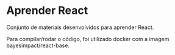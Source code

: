 # Aprender React

Conjunto de materiais desenvolvidos para aprender React.

Para compilar/rodar o código, foi utilizado docker com a imagem bayesimpact/react-base.
